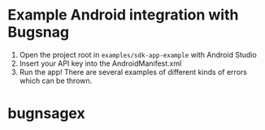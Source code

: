 # Example Android integration with Bugsnag

1. Open the project root in `examples/sdk-app-example` with Android Studio
2. Insert your API key into the AndroidManifest.xml
3. Run the app! There are several examples of different kinds of errors which
   can be thrown.
# bugnsagex
